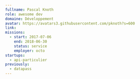 ```yaml
---
fullname: Pascal Knoth
role: awesome dev
domaine: Développement
avatar: https://avatars3.githubusercontent.com/pknoth?s=600
link:
missions:
  - start: 2017-07-06
    end: 2018-06-30
    status: service
    employer: octo
startups:
  - api-particulier
previously:
  - datapass
---
```

